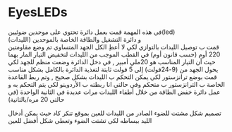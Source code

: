 # EyesLEDs
في هذه المهمة قمت بعمل دائرة تحتوي على موحدين ضوئيين(led)  
و دائرة التشغيل والطاقة الخاصة بالموحدين (الليدات)  
قمت ب توصيل الليدات بالتوازي لكي لا أعطِ الكل الجهد المتساوي
تم وضع مقاومتين 220 أوم (حسب قانون أوم) في القطب الموجب من الليدات لتخفيض التيار المار بهما حيث أن التيار المناسب هو 20ملي أمبير ,
في دخل الدائرة وضعت منظم للجهد لكي يحول الجهد من (9-24فولت) إلى 5 فولت ثابتة لتغذية الدائرة بالكامل بشكل مناسب
قمت بوضع ترانزستور لكي يمكن التحكم ب الليدات بشكل صحيح , وتم ربط القاعدة الخاصة ب الترانزستور ب متحكم وفي حالتي انا ربطته ب الأردوينو لكي يتم التحكم به و عمل دائرة خفض الطاقة من خلال أطفاء الليدات مرات عديدة في الثانية الواحدة (في حالتي 20 مره/بالثانية) 

تصميم شكل مشتت للضوء الصادر من الليدات للعين بموقع تنكر كاد حيث يمكن أدخال الليد ببساطه لكي تشتت الضوء وتعطي شكل أفضل للعين 
